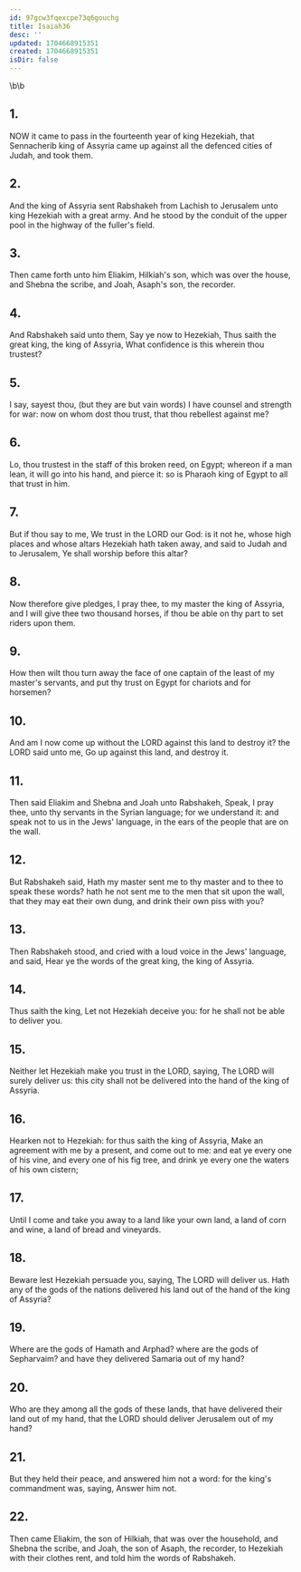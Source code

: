 ```yaml
---
id: 97gcw3fqexcpe73q6gouchg
title: Isaiah36
desc: ''
updated: 1704668915351
created: 1704668915351
isDir: false
---
```

\b\b
## 1.
NOW it came to pass in the fourteenth year of king Hezekiah, that Sennacherib king of Assyria came up against all the defenced cities of Judah, and took them.
## 2.
And the king of Assyria sent Rabshakeh from Lachish to Jerusalem unto king Hezekiah with a great army.  And he stood by the conduit of the upper pool in the highway of the fuller's field.
## 3.
Then came forth unto him Eliakim, Hilkiah's son, which was over the house, and Shebna the scribe, and Joah, Asaph's son, the recorder.
## 4.
And Rabshakeh said unto them, Say ye now to Hezekiah, Thus saith the great king, the king of Assyria, What confidence is this wherein thou trustest?
## 5.
I say, sayest thou, (but they are but vain words) I have counsel and strength for war: now on whom dost thou trust, that thou rebellest against me?
## 6.
Lo, thou trustest in the staff of this broken reed, on Egypt; whereon if a man lean, it will go into his hand, and pierce it: so is Pharaoh king of Egypt to all that trust in him.
## 7.
But if thou say to me, We trust in the LORD our God: is it not he, whose high places and whose altars Hezekiah hath taken away, and said to Judah and to Jerusalem, Ye shall worship before this altar?
## 8.
Now therefore give pledges, I pray thee, to my master the king of Assyria, and I will give thee two thousand horses, if thou be able on thy part to set riders upon them.
## 9.
How then wilt thou turn away the face of one captain of the least of my master's servants, and put thy trust on Egypt for chariots and for horsemen?
## 10.
And am I now come up without the LORD against this land to destroy it?  the LORD said unto me, Go up against this land, and destroy it.
## 11.
Then said Eliakim and Shebna and Joah unto Rabshakeh, Speak, I pray thee, unto thy servants in the Syrian language; for we understand it: and speak not to us in the Jews' language, in the ears of the people that are on the wall.
## 12.
But Rabshakeh said, Hath my master sent me to thy master and to thee to speak these words?  hath he not sent me to the men that sit upon the wall, that they may eat their own dung, and drink their own piss with you?
## 13.
Then Rabshakeh stood, and cried with a loud voice in the Jews' language, and said, Hear ye the words of the great king, the king of Assyria.
## 14.
Thus saith the king, Let not Hezekiah deceive you: for he shall not be able to deliver you.
## 15.
Neither let Hezekiah make you trust in the LORD, saying, The LORD will surely deliver us: this city shall not be delivered into the hand of the king of Assyria.
## 16.
Hearken not to Hezekiah: for thus saith the king of Assyria, Make an agreement with me by a present, and come out to me: and eat ye every one of his vine, and every one of his fig tree, and drink ye every one the waters of his own cistern;
## 17.
Until I come and take you away to a land like your own land, a land of corn and wine, a land of bread and vineyards.
## 18.
Beware lest Hezekiah persuade you, saying, The LORD will deliver us.  Hath any of the gods of the nations delivered his land out of the hand of the king of Assyria?
## 19.
Where are the gods of Hamath and Arphad?  where are the gods of Sepharvaim?  and have they delivered Samaria out of my hand?
## 20.
Who are they among all the gods of these lands, that have delivered their land out of my hand, that the LORD should deliver Jerusalem out of my hand?
## 21.
But they held their peace, and answered him not a word: for the king's commandment was, saying, Answer him not.
## 22.
Then came Eliakim, the son of Hilkiah, that was over the household, and Shebna the scribe, and Joah, the son of Asaph, the recorder, to Hezekiah with their clothes rent, and told him the words of Rabshakeh.
